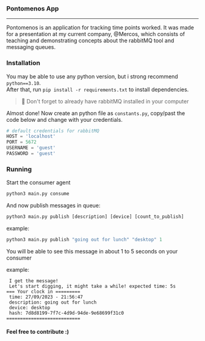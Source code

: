 ### Pontomenos App
---
Pontomenos is an application for tracking time points worked. It was made for a presentation at my current company, @Mercos, which consists of teaching and demonstrating concepts about the rabbitMQ tool and messaging queues.

### Installation

You may be able to use any python version, but i strong recommend `python==3.10`. <br>
After that, run `pip install -r requirements.txt` to install dependencies.

> 💭 Don't forget to already have rabbitMQ installed in your computer

Almost done! Now create an python file as `constants.py`, copy/past the code below and change with your credentials.

```py
# default credentials for rabbitMQ
HOST = 'localhost'
PORT = 5672
USERNAME = 'guest'
PASSWORD = 'guest'
```

### Running

Start the consumer agent

```py
python3 main.py consume
```

And now publish messages in queue:

```py
python3 main.py publish [description] [device] [count_to_publish]
```

example:

```py
python3 main.py publish "going out for lunch" "desktop" 1
```

You will be able to see this message in about 1 to 5 seconds on your consumer

example:

```
 I get the message!
 Let's start digging, it might take a while! expected time: 5s
=== Your clock in ========= 
 time: 27/09/2023 - 21:56:47
 description: going out for lunch
 device: desktop
 hash: 7d8d8199-7f7c-4d9d-94de-9e68699f31c0
===========================
```

#### Feel free to contribute :)
